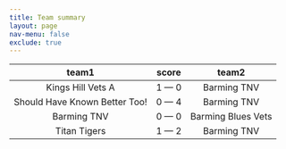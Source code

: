 ```yaml
---
title: Team summary
layout: page
nav-menu: false
exclude: true
---
```




|             team1             |    score    |       team2        |
|:-----------------------------:|:-----------:|:------------------:|
|       Kings Hill Vets A       | 1 &mdash; 0 |    Barming TNV     |
| Should Have Known Better Too! | 0 &mdash; 4 |    Barming TNV     |
|          Barming TNV          | 0 &mdash; 0 | Barming Blues Vets |
|         Titan Tigers          | 1 &mdash; 2 |    Barming TNV     |

 <br /><br /><br />